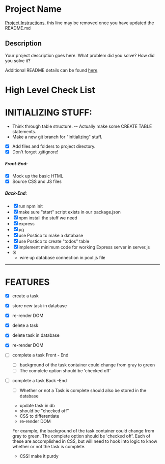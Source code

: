 # Project Name

[Project Instructions](./INSTRUCTIONS.md), this line may be removed once you have updated the README.md

## Description

Your project description goes here. What problem did you solve? How did you solve it?

Additional README details can be found [here](https://github.com/PrimeAcademy/readme-template/blob/master/README.md).


# High Level Check List
# INITIALIZING STUFF:

  * Think through table structure.
    -- Actually make some CREATE TABLE statements.
  * Make a new git branch for "initializing" stuff.

 - [x]  Add files and folders to project directory.
 - [x]  Don't forget .gitignore!

  ##### Front-End:
  - [x]  Mock up the basic HTML
  - [x]  Source CSS and JS files

  ##### Back-End:
 - [x] run npm init
 - [x] make sure "start" script exists in our package.json
 - [x] npm install the stuff we need
 - [x] express
 - [x] pg
 - [x] use Postico to make a database
 - [x] use Postico to create "todos" table
 - [x] implement minimum code for working Express server in server.js
 - [x]    * wire up database connection in pool.js file

---

# FEATURES

- [x] create a task
- [x] store new task in database
- [x] re-render DOM

- [x] delete a task
- [x] delete task in database
- [x] re-render DOM

- [ ] complete a task Front - End
    - [ ] background of the task container could change from gray to green
    - [ ] The complete option should be  'checked off'
- [ ] complete a task Back -End
    - [ ] Whether or not a Task is complete should also be stored in the database


    * update task in db
    * should be "checked off"
    * CSS to differentiate
    * re-render DOM

    For example, the background of the task container could change from gray to green. The complete option should be  'checked off'. Each of these are accomplished in CSS, but will need to hook into logic to know whether or not the task is complete.

  * CSS! make it purdy